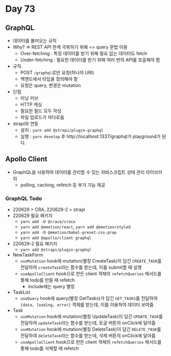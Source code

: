 # Day 73

## GraphQL

- 데이터를 불러오는 규칙
- Why? => REST API 한계 극복하기 위해 => query 문법 이용
  - Over-fetching : 특정 데이터를 받기 위해 필요 없는 데이터도 fetch
  - Under-fetching : 필요한 데이터를 받기 위해 여러 번의 API를 호출해야 함
- 규칙
  - POST `/graphql`로만 요청(하나의 URI)
  - 백엔드에서 타입을 정의해야 함
  - 요청은 query, 변경은 mutation
- 단점
  - 러닝 커브
  - HTTP 캐싱
  - 필요한 필드 모두 작성
  - 파일 업로드가 까다로움
- strapi와 연동
  - 설치 : `yarn add @strapi/plugin-graphql`
  - 실행 : `yarn develop` 후 http://localhost:1337/graphql가 playground가 된다.

## Apollo Client

- GraphQL을 사용하여 데이터를 관리할 수 있는 자바스크립트 상태 관리 라이브러리
  - polling, caching, refetch 등 부가 기능 제공

### GraphQL Todo

- 220629 > CRA, 220629-2 > strapi
- 220629 필요 패키지
  - `yarn add -D @craco/craco`
  - `yarn add @emotion/react`, `yarn add @emotion/styled`
  - `yarn add -D @emotion/babel-preset-css-prop`
  - `yarn add @apollo/client graphql`
- 220629-2 필요 패키지
  - `yarn add @strapi/plugin-graphql`
- NewTaskForm
  - `useMutation` hook에 mutation(별칭 CreateTask)이 담긴 `CREATE_TASK`를 전달하여 `createTask`라는 함수를 받는데, 이를 submit할 때 실행
  - `useApolloClient` hook으로 만든 client 객체의 `refetchQueries` 메서드를 통해 todo를 만들 때 refetch
    - include에는 query 별칭
- TaskList
  - `useQuery` hook에 query(별칭 GetTasks)가 담긴 `GET_TASKS`를 전달하여 `{data, loading, error}` 객체를 받는데, 이를 이용하여 데이터 보여줌
- Task
  - `useMutation` hook에 mutation(별칭 UpdateTask)이 담긴 `UPDATE_TASK`를 전달하여 `updateTask`라는 함수를 받는데, 토글 버튼의 onClick에 달아줌
  - `useMutation` hook에 mutation(별칭 DeleteTask)이 담긴 `DELETE_TASK`를 전달하여 `deleteTask`라는 함수를 받는데, 삭제 버튼의 onClick에 달아줌
  - `useApolloClient` hook으로 만든 client 객체의 `refetchQueries` 메서드를 통해 todo를 삭제할 때 refetch
